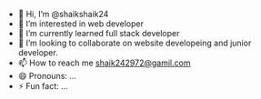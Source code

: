- 👋 Hi, I’m @shaikshaik24
- 👀 I’m interested in web developer
- 🌱 I’m currently learned full stack developer
- 💞️ I’m looking to collaborate on website developeing and junior developer.
- 📫 How to reach me shaik242972@gamil.com
- 😄 Pronouns: ...
- ⚡ Fun fact: ...

<!---
shaikshaik24/shaikshaik24 is a ✨ special ✨ repository because its `README.md` (this file) appears on your GitHub profile.
You can click the Preview link to take a look at your changes.
--->
